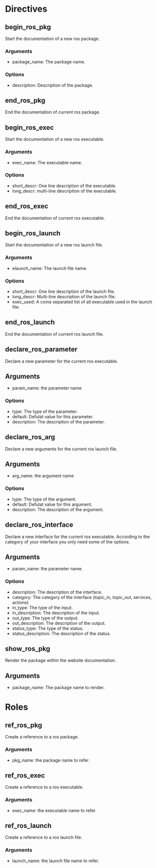 # Directives

## begin_ros_pkg

Start the documentation of a new ros package.

### Arguments

* package_name: The package name.

### Options

* description: Description of the package.

## end_ros_pkg

End the documentation of current ros package.

## begin_ros_exec

Start the documentation of a new ros executable.

### Arguments

* exec_name: The executable name.

### Options

* short_descr: One line description of the executable.
* long_descr: multi-line description of the executable.

## end_ros_exec

End the documentation of current ros executable.

## begin_ros_launch

Start the documentation of a new ros launch file.

### Arguments

* elaunch_name: The launch file name.

### Options

* short_descr: One line description of the launch file.
* long_descr: Multi-line description of the launch file.
* exec_used: A coma separated list of all executable used in the launch file.

## end_ros_launch

End the documentation of current ros launch file.

## declare_ros_parameter

Declare a new parameter for the current ros executable.

## Arguments

* param_name: the parameter name

### Options

* type: The type of the parameter.
* default: Defulat value for this parameter.
* description: The description of the parameter.

## declare_ros_arg

Declare a new arguments for the current ros launch file.

## Arguments

* arg_name: the argument name

### Options

* type: The type of the argument.
* default: Defulat value for this argument.
* description: The description of the argument.

## declare_ros_interface

Declare a new interface for the current ros executable. According to the category of your interface you only need some of the options.

## Arguments

* param_name: the parameter name.

### Options

* description: The description of the interface.
* category: The category of the interface (topic_in, topic_out, services, actions)
* in_type: The type of the input.
* in_description: The description of the input.
* out_type: The type of the output.
* out_description: The description of the output.
* status_type: The type of the status.
* status_description: The description of the status.

## show_ros_pkg

Render the package within the website documentation.

## Arguments

* package_name: The package name to render.

# Roles

## ref_ros_pkg

Create a reference to a ros package.

### Arguments

* pkg_name: the package name to refer.

## ref_ros_exec

Create a reference to a ros executable.

### Arguments

* exec_name: the executable name to refer.

## ref_ros_launch

Create a reference to a ros launch file.

### Arguments

* launch_name: the launch file name to refer.
